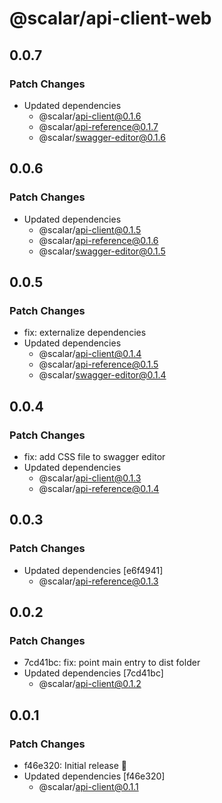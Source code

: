 # @scalar/api-client-web

## 0.0.7

### Patch Changes

- Updated dependencies
  - @scalar/api-client@0.1.6
  - @scalar/api-reference@0.1.7
  - @scalar/swagger-editor@0.1.6

## 0.0.6

### Patch Changes

- Updated dependencies
  - @scalar/api-client@0.1.5
  - @scalar/api-reference@0.1.6
  - @scalar/swagger-editor@0.1.5

## 0.0.5

### Patch Changes

- fix: externalize dependencies
- Updated dependencies
  - @scalar/api-client@0.1.4
  - @scalar/api-reference@0.1.5
  - @scalar/swagger-editor@0.1.4

## 0.0.4

### Patch Changes

- fix: add CSS file to swagger editor
- Updated dependencies
  - @scalar/api-client@0.1.3
  - @scalar/api-reference@0.1.4

## 0.0.3

### Patch Changes

- Updated dependencies [e6f4941]
  - @scalar/api-reference@0.1.3

## 0.0.2

### Patch Changes

- 7cd41bc: fix: point main entry to dist folder
- Updated dependencies [7cd41bc]
  - @scalar/api-client@0.1.2

## 0.0.1

### Patch Changes

- f46e320: Initial release 👀
- Updated dependencies [f46e320]
  - @scalar/api-client@0.1.1
